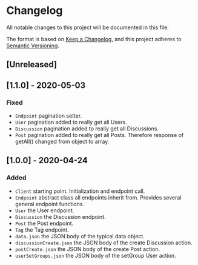 # Changelog
All notable changes to this project will be documented in this file.

The format is based on [Keep a Changelog](https://keepachangelog.com/en/1.0.0/),
and this project adheres to [Semantic Versioning](https://semver.org/spec/v2.0.0.html).

## [Unreleased]

## [1.1.0] - 2020-05-03
### Fixed
- `Endpoint` pagination setter.
- `User` pagination added to really get all Users.
- `Discussion` pagination added to really get all Discussions.
- `Post` pagination added to really get all Posts.
Therefore response of getAll() changed from object to array.

## [1.0.0] - 2020-04-24
### Added
- `Client` starting point. Initialization and endpoint call.
- `Endpoint` abstract class all endpoints inherit from. Provides several general endpoint functions.
- `User` the User endpoint.
- `Discussion` the Discussion endpoint.
- `Post` the Post endpoint.
- `Tag` the Tag endpoint.
- `data.json` the JSON body of the typical data object.
- `discussionCreate.json` the JSON body of the create Discussion action.
- `postCreate.json` the JSON body of the create Post action.
- `userSetGroups.json` the JSON body of the setGroup User action.
